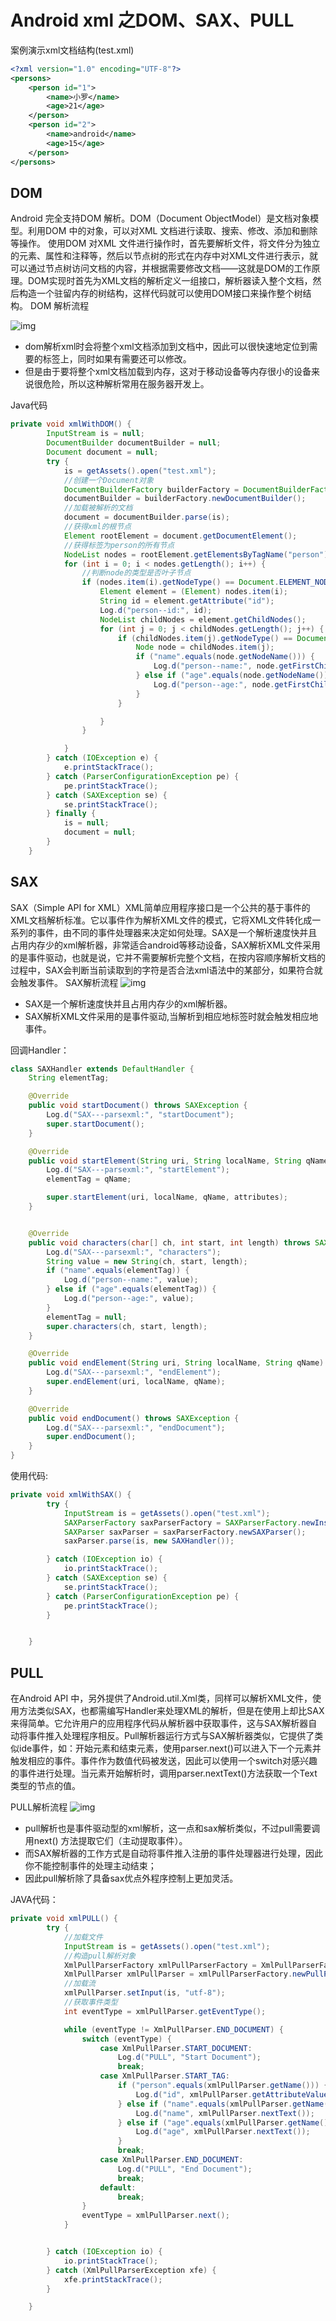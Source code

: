 # Android xml 之DOM、SAX、PULL

案例演示xml文档结构(test.xml)
```xml
<?xml version="1.0" encoding="UTF-8"?>
<persons>
    <person id="1">
        <name>小罗</name>
        <age>21</age>
    </person>
    <person id="2">
        <name>android</name>
        <age>15</age>
    </person>
</persons>
```
## DOM

Android 完全支持DOM 解析。DOM（Document ObjectModel）是文档对象模型。利用DOM 中的对象，可以对XML 文档进行读取、搜索、修改、添加和删除等操作。
使用DOM 对XML 文件进行操作时，首先要解析文件，将文件分为独立的元素、属性和注释等，然后以节点树的形式在内存中对XML文件进行表示，就可以通过节点树访问文档的内容，并根据需要修改文档——这就是DOM的工作原理。DOM实现时首先为XML文档的解析定义一组接口，解析器读入整个文档，然后构造一个驻留内存的树结构，这样代码就可以使用DOM接口来操作整个树结构。
DOM 解析流程

![img](/imgs/android_xml_parse_dom.jpg)
  - dom解析xml时会将整个xml文档添加到文档中，因此可以很快速地定位到需要的标签上，同时如果有需要还可以修改。
  - 但是由于要将整个xml文档加载到内存，这对于移动设备等内存很小的设备来说很危险，所以这种解析常用在服务器开发上。

Java代码

```java
private void xmlWithDOM() {
        InputStream is = null;
        DocumentBuilder documentBuilder = null;
        Document document = null;
        try {
            is = getAssets().open("test.xml");
            //创建一个Document对象
            DocumentBuilderFactory builderFactory = DocumentBuilderFactory.newInstance();
            documentBuilder = builderFactory.newDocumentBuilder();
            //加载被解析的文档
            document = documentBuilder.parse(is);
            //获得xml的根节点
            Element rootElement = document.getDocumentElement();
            //获得标签为person的所有节点
            NodeList nodes = rootElement.getElementsByTagName("person");
            for (int i = 0; i < nodes.getLength(); i++) {
                //判断node的类型是否叶子节点
                if (nodes.item(i).getNodeType() == Document.ELEMENT_NODE) {
                    Element element = (Element) nodes.item(i);
                    String id = element.getAttribute("id");
                    Log.d("person--id:", id);
                    NodeList childNodes = element.getChildNodes();
                    for (int j = 0; j < childNodes.getLength(); j++) {
                        if (childNodes.item(j).getNodeType() == Document.ELEMENT_NODE) {
                            Node node = childNodes.item(j);
                            if ("name".equals(node.getNodeName())) {
                                Log.d("person--name:", node.getFirstChild().getNodeValue());
                            } else if ("age".equals(node.getNodeName())) {
                                Log.d("person--age:", node.getFirstChild().getNodeValue());
                            }
                        }

                    }
                }

            }
        } catch (IOException e) {
            e.printStackTrace();
        } catch (ParserConfigurationException pe) {
            pe.printStackTrace();
        } catch (SAXException se) {
            se.printStackTrace();
        } finally {
            is = null;
            document = null;
        }
    }
```
## SAX

SAX（Simple API for XML）XML简单应用程序接口是一个公共的基于事件的XML文档解析标准。它以事件作为解析XML文件的模式，它将XML文件转化成一系列的事件，由不同的事件处理器来决定如何处理。SAX是一个解析速度快并且占用内存少的xml解析器，非常适合android等移动设备，SAX解析XML文件采用的是事件驱动，也就是说，它并不需要解析完整个文档，在按内容顺序解析文档的过程中，SAX会判断当前读取到的字符是否合法xml语法中的某部分，如果符合就会触发事件。
SAX解析流程
![img](/imgs/android_xml_parse_sax.jpg)
  - SAX是一个解析速度快并且占用内存少的xml解析器。
  - SAX解析XML文件采用的是事件驱动,当解析到相应地标签时就会触发相应地事件。

回调Handler：
```java
class SAXHandler extends DefaultHandler {
    String elementTag;

    @Override
    public void startDocument() throws SAXException {
        Log.d("SAX---parsexml:", "startDocument");
        super.startDocument();
    }

    @Override
    public void startElement(String uri, String localName, String qName, Attributes attributes) throws SAXException {
        Log.d("SAX---parsexml:", "startElement");
        elementTag = qName;

        super.startElement(uri, localName, qName, attributes);
    }


    @Override
    public void characters(char[] ch, int start, int length) throws SAXException {
        Log.d("SAX---parsexml:", "characters");
        String value = new String(ch, start, length);
        if ("name".equals(elementTag)) {
            Log.d("person--name:", value);
        } else if ("age".equals(elementTag)) {
            Log.d("person--age:", value);
        }
        elementTag = null;
        super.characters(ch, start, length);
    }

    @Override
    public void endElement(String uri, String localName, String qName) throws SAXException {
        Log.d("SAX---parsexml:", "endElement");
        super.endElement(uri, localName, qName);
    }

    @Override
    public void endDocument() throws SAXException {
        Log.d("SAX---parsexml:", "endDocument");
        super.endDocument();
    }
}
```
使用代码:
```java
private void xmlWithSAX() {
        try {
            InputStream is = getAssets().open("test.xml");
            SAXParserFactory saxParserFactory = SAXParserFactory.newInstance();
            SAXParser saxParser = saxParserFactory.newSAXParser();
            saxParser.parse(is, new SAXHandler());

        } catch (IOException io) {
            io.printStackTrace();
        } catch (SAXException se) {
            se.printStackTrace();
        } catch (ParserConfigurationException pe) {
            pe.printStackTrace();
        }


    }
```
## PULL

在Android API 中，另外提供了Android.util.Xml类，同样可以解析XML文件，使用方法类似SAX，也都需编写Handler来处理XML的解析，但是在使用上却比SAX来得简单。它允许用户的应用程序代码从解析器中获取事件，这与SAX解析器自动将事件推入处理程序相反。Pull解析器运行方式与SAX解析器类似，它提供了类似ide事件，如：开始元素和结束元素，使用parser.next()可以进入下一个元素并触发相应的事件。事件作为数值代码被发送，因此可以使用一个switch对感兴趣的事件进行处理。当元素开始解析时，调用parser.nextText()方法获取一个Text类型的节点的值。

PULL解析流程
![img](/imgs/android_xml_parse_pull.jpg)
  - pull解析也是事件驱动型的xml解析，这一点和sax解析类似，不过pull需要调用next() 方法提取它们（主动提取事件）。
  - 而SAX解析器的工作方式是自动将事件推入注册的事件处理器进行处理，因此你不能控制事件的处理主动结束；
  - 因此pull解析除了具备sax优点外程序控制上更加灵活。

JAVA代码：
```java
private void xmlPULL() {
        try {
            //加载文件
            InputStream is = getAssets().open("test.xml");
            //构造pull解析对象
            XmlPullParserFactory xmlPullParserFactory = XmlPullParserFactory.newInstance();
            XmlPullParser xmlPullParser = xmlPullParserFactory.newPullParser();
            //加载流
            xmlPullParser.setInput(is, "utf-8");
            //获取事件类型
            int eventType = xmlPullParser.getEventType();

            while (eventType != XmlPullParser.END_DOCUMENT) {
                switch (eventType) {
                    case XmlPullParser.START_DOCUMENT:
                        Log.d("PULL", "Start Document");
                        break;
                    case XmlPullParser.START_TAG:
                        if ("person".equals(xmlPullParser.getName())) {
                            Log.d("id", xmlPullParser.getAttributeValue(0));
                        } else if ("name".equals(xmlPullParser.getName())) {
                            Log.d("name", xmlPullParser.nextText());
                        } else if ("age".equals(xmlPullParser.getName())) {
                            Log.d("age", xmlPullParser.nextText());
                        }
                        break;
                    case XmlPullParser.END_DOCUMENT:
                        Log.d("PULL", "End Document");
                        break;
                    default:
                        break;
                }
                eventType = xmlPullParser.next();
            }


        } catch (IOException io) {
            io.printStackTrace();
        } catch (XmlPullParserException xfe) {
            xfe.printStackTrace();
        }

    }
```